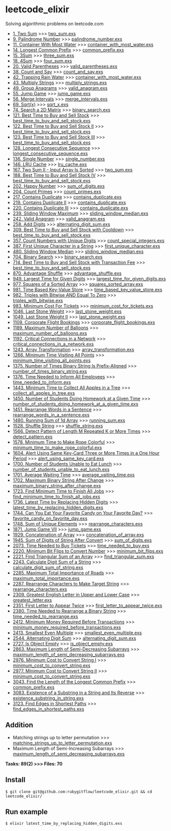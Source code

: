 # leetcode_elixir
Solving algorithmic problems on leetcode.com

- [1. Two Sum](https://leetcode.com/problems/two-sum/) >>> [two_sum.exs](https://github.com/rubygitflow/leetcode_elixir/blob/master/two_sum.exs)
- [9. Palindrome Number](https://leetcode.com/problems/palindrome-number/) >>> [palindrome_number.exs](https://github.com/rubygitflow/leetcode_elixir/blob/master/palindrome_number.exs)
- [11. Container With Most Water](https://leetcode.com/problems/container-with-most-water/) >>> [container_with_most_water.exs](https://github.com/rubygitflow/leetcode_elixir/blob/master/container_with_most_water.exs)
- [14. Longest Common Prefix](https://leetcode.com/problems/longest-common-prefix/) >>> [common_prefix.exs](https://github.com/rubygitflow/leetcode_elixir/blob/master/common_prefix.exs)
- [15. 3Sum](https://leetcode.com/problems/3sum/) >>> [three_sum.exs](https://github.com/rubygitflow/leetcode_elixir/blob/master/three_sum.exs)
- [18. 4Sum](https://leetcode.com/problems/4sum/) >>> [four_sum.exs](https://github.com/rubygitflow/leetcode_elixir/blob/master/four_sum.exs)
- [20. Valid Parentheses](https://leetcode.com/problems/valid-parentheses/) >>> [valid_parentheses.exs](https://github.com/rubygitflow/leetcode_elixir/blob/master/valid_parentheses.exs)
- [38. Count and Say](https://leetcode.com/problems/count-and-say/) >>> [count_and_say.exs](https://github.com/rubygitflow/leetcode_elixir/blob/master/count_and_say.exs)
- [42. Trapping Rain Water](https://leetcode.com/problems/trapping-rain-water/) >>> [container_with_most_water.exs](https://github.com/rubygitflow/leetcode_elixir/blob/master/container_with_most_water.exs)
- [43. Multiply Strings](https://leetcode.com/problems/multiply-strings/) >>> [multiply_strings.exs](https://github.com/rubygitflow/leetcode_elixir/blob/master/multiply_strings.exs)
- [49. Group Anagrams](https://leetcode.com/problems/group-anagrams/) >>> [valid_anagram.exs](https://github.com/rubygitflow/leetcode_elixir/blob/master/valid_anagram.exs)
- [55. Jump Game](https://leetcode.com/problems/jump-game/) >>> [jump_game.exs](https://github.com/rubygitflow/leetcode_elixir/blob/master/jump_game.exs)
- [56. Merge Intervals](https://leetcode.com/problems/merge-intervals/) >>> [merge_intervals.exs](https://github.com/rubygitflow/leetcode_elixir/blob/master/merge_intervals.exs)
- [69. Sqrt(x)](https://leetcode.com/problems/sqrtx/) >>> [sqrt_x.exs](https://github.com/rubygitflow/leetcode_elixir/blob/master/sqrt_x.exs)
- [74. Search a 2D Matrix](https://leetcode.com/problems/search-a-2d-matrix/) >>> [binary_search.exs](https://github.com/rubygitflow/leetcode_elixir/blob/master/binary_search.exs)
- [121. Best Time to Buy and Sell Stock](https://leetcode.com/problems/best-time-to-buy-and-sell-stock/) >>> [best_time_to_buy_and_sell_stock.exs](https://github.com/rubygitflow/leetcode_elixir/blob/master/best_time_to_buy_and_sell_stock.exs)
- [122. Best Time to Buy and Sell Stock II](https://leetcode.com/problems/best-time-to-buy-and-sell-stock-ii/) >>> [best_time_to_buy_and_sell_stock.exs](https://github.com/rubygitflow/leetcode_elixir/blob/master/best_time_to_buy_and_sell_stock.exs)
- [123. Best Time to Buy and Sell Stock III](https://leetcode.com/problems/best-time-to-buy-and-sell-stock-iii/) >>> [best_time_to_buy_and_sell_stock.exs](https://github.com/rubygitflow/leetcode_elixir/blob/master/best_time_to_buy_and_sell_stock.exs)
- [128. Longest Consecutive Sequence](https://leetcode.com/problems/longest-consecutive-sequence/) >>> [longest_consecutive_sequence.exs](https://github.com/rubygitflow/leetcode_elixir/blob/master/longest_consecutive_sequence.exs)
- [136. Single Number](https://leetcode.com/problems/single-number/) >>> [single_number.exs](https://github.com/rubygitflow/leetcode_elixir/blob/master/single_number.exs)
- [146. LRU Cache](https://leetcode.com/problems/lru-cache/) >>> [lru_cache.exs](https://github.com/rubygitflow/leetcode_elixir/blob/master/lru_cache.exs)
- [167. Two Sum II - Input Array Is Sorted](https://leetcode.com/problems/two-sum-ii-input-array-is-sorted/) >>> [two_sum.exs](https://github.com/rubygitflow/leetcode_elixir/blob/master/two_sum.exs)
- [188. Best Time to Buy and Sell Stock IV](https://leetcode.com/problems/best-time-to-buy-and-sell-stock-iv/) >>> [best_time_to_buy_and_sell_stock.exs](https://github.com/rubygitflow/leetcode_elixir/blob/master/best_time_to_buy_and_sell_stock.exs)
- [202. Happy Number](https://leetcode.com/problems/happy-number/) >>> [sum_of_digits.exs](https://github.com/rubygitflow/leetcode_elixir/blob/master/sum_of_digits.exs)
- [204. Count Primes](https://leetcode.com/problems/count-primes/) >>> [count_primes.exs](https://github.com/rubygitflow/leetcode_elixir/blob/master/count_primes.exs)
- [217. Contains Duplicate](https://leetcode.com/problems/contains-duplicate/) >>> [contains_duplicate.exs](https://github.com/rubygitflow/leetcode_elixir/blob/master/contains_duplicate.exs)
- [219. Contains Duplicate II](https://leetcode.com/problems/contains-duplicate-ii/) >>> [contains_duplicate.exs](https://github.com/rubygitflow/leetcode_elixir/blob/master/contains_duplicate.exs)
- [220. Contains Duplicate III](https://leetcode.com/problems/contains-duplicate-iii/) >>> [contains_duplicate.exs](https://github.com/rubygitflow/leetcode_elixir/blob/master/contains_duplicate.exs)
- [239. Sliding Window Maximum](https://leetcode.com/problems/sliding-window-maximum/) >>> [sliding_window_median.exs](https://github.com/rubygitflow/leetcode_elixir/blob/master/sliding_window_median.exs)
- [242. Valid Anagram](https://leetcode.com/problems/valid-anagram/) >>> [valid_anagram.exs](https://github.com/rubygitflow/leetcode_elixir/blob/master/valid_anagram.exs)
- [258. Add Digits](https://leetcode.com/problems/add-digits/) >>> [alternating_digit_sum.exs](https://github.com/rubygitflow/leetcode_elixir/blob/master/alternating_digit_sum.exs)
- [309. Best Time to Buy and Sell Stock with Cooldown](https://leetcode.com/problems/best-time-to-buy-and-sell-stock-with-cooldown/) >>> [best_time_to_buy_and_sell_stock.exs](https://github.com/rubygitflow/leetcode_elixir/blob/master/best_time_to_buy_and_sell_stock.exs)
- [357. Count Numbers with Unique Digits](https://leetcode.com/problems/count-numbers-with-unique-digits/) >>> [count_special_integers.exs](https://github.com/rubygitflow/leetcode_elixir/blob/master/count_special_integers.exs)
- [387. First Unique Character in a String](https://leetcode.com/problems/first-unique-character-in-a-string/) >>> [first_unique_character.exs](https://github.com/rubygitflow/leetcode_elixir/blob/master/first_unique_character.exs)
- [480. Sliding Window Median](https://leetcode.com/problems/sliding-window-median/) >>> [sliding_window_median.exs](https://github.com/rubygitflow/leetcode_elixir/blob/master/sliding_window_median.exs)
- [704. Binary Search](https://leetcode.com/problems/binary-search/) >>> [binary_search.exs](https://github.com/rubygitflow/leetcode_elixir/blob/master/binary_search.exs)
- [714. Best Time to Buy and Sell Stock with Transaction Fee](https://leetcode.com/problems/best-time-to-buy-and-sell-stock-with-transaction-fee/) >>> [best_time_to_buy_and_sell_stock.exs](https://github.com/rubygitflow/leetcode_elixir/blob/master/best_time_to_buy_and_sell_stock.exs)
- [870. Advantage Shuffle](https://leetcode.com/problems/advantage-shuffle/) >>> [advantage_shuffle.exs](https://github.com/rubygitflow/leetcode_elixir/blob/master/advantage_shuffle.exs)
- [949. Largest Time for Given Digits](https://leetcode.com/problems/largest-time-for-given-digits/) >>> [largest_time_for_given_digits.exs](https://github.com/rubygitflow/leetcode_elixir/blob/master/largest_time_for_given_digits.exs)
- [977. Squares of a Sorted Array](https://leetcode.com/problems/squares-of-a-sorted-array/) >>> [squares_sorted_array.exs](https://github.com/rubygitflow/leetcode_elixir/blob/master/squares_sorted_array.exs)
- [981. Time Based Key-Value Store](https://leetcode.com/problems/time-based-key-value-store/) >>> [time_based_key_value_store.exs](https://github.com/rubygitflow/leetcode_elixir/blob/master/time_based_key_value_store.exs)
- [982. Triples with Bitwise AND Equal To Zero](https://leetcode.com/problems/triples-with-bitwise-and-equal-to-zero/) >>> [triples_with_bitwise.exs](https://github.com/rubygitflow/leetcode_elixir/blob/master/triples_with_bitwise.exs)
- [983. Minimum Cost For Tickets](https://leetcode.com/problems/minimum-cost-for-tickets/) >>> [minimum_cost_for_tickets.exs](https://github.com/rubygitflow/leetcode_elixir/blob/master/minimum_cost_for_tickets.exs)
- [1046. Last Stone Weight](https://leetcode.com/problems/last-stone-weight/) >>> [last_stone_weight.exs](https://github.com/rubygitflow/leetcode_elixir/blob/master/last_stone_weight.exs)
- [1049. Last Stone Weight II](https://leetcode.com/problems/last-stone-weight-ii/) >>> [last_stone_weight.exs](https://github.com/rubygitflow/leetcode_elixir/blob/master/last_stone_weight.exs)
- [1109. Corporate Flight Bookings](https://leetcode.com/problems/corporate-flight-bookings/) >>> [corporate_flight_bookings.exs](https://github.com/rubygitflow/leetcode_elixir/blob/master/corporate_flight_bookings.exs)
- [1189. Maximum Number of Balloons](https://leetcode.com/problems/maximum-number-of-balloons/) >>> [maximum_number_of_balloons.exs](https://github.com/rubygitflow/leetcode_elixir/blob/master/maximum_number_of_balloons.exs)
- [1192. Critical Connections in a Network](https://leetcode.com/problems/critical-connections-in-a-network/) >>> [critical_connections_in_a_network.exs](https://github.com/rubygitflow/leetcode_elixir/blob/master/critical_connections_in_a_network.exs)
- [1243. Array Transformation](https://leetcode.com/problems/array-transformation/) >>> [array_transformation.exs](https://github.com/rubygitflow/leetcode_elixir/blob/master/array_transformation.exs)
- [1266. Minimum Time Visiting All Points](https://leetcode.com/problems/minimum-time-visiting-all-points/) >>> [minimum_time_visiting_all_points.exs](https://github.com/rubygitflow/leetcode_elixir/blob/master/minimum_time_visiting_all_points.exs)
- [1375. Number of Times Binary String Is Prefix-Aligned](https://leetcode.com/problems/number-of-times-binary-string-is-prefix-aligned/) >>> [number_of_times_binary_string.exs](https://github.com/rubygitflow/leetcode_elixir/blob/master/number_of_times_binary_string.exs)
- [1376. Time Needed to Inform All Employees](https://leetcode.com/problems/time-needed-to-inform-all-employees/) >>> [time_needed_to_inform.exs](https://github.com/rubygitflow/leetcode_elixir/blob/master/time_needed_to_inform.exs)
- [1443. Minimum Time to Collect All Apples in a Tree](https://leetcode.com/problems/minimum-time-to-collect-all-apples-in-a-tree/) >>> [collect_all_apples_in_tree.exs](https://github.com/rubygitflow/leetcode_elixir/blob/master/collect_all_apples_in_tree.exs)
- [1450. Number of Students Doing Homework at a Given Time](https://leetcode.com/problems/number-of-students-doing-homework-at-a-given-time/) >>> [number_of_students_doing_homework_at_a_given_time.exs](https://github.com/rubygitflow/leetcode_elixir/blob/master/number_of_students_doing_homework_at_a_given_time.exs)
- [1451. Rearrange Words in a Sentence](https://leetcode.com/problems/rearrange-words-in-a-sentence/) >>> [rearrange_words_in_a_sentence.exs](https://github.com/rubygitflow/leetcode_elixir/blob/master/rearrange_words_in_a_sentence.exs)
- [1480. Running Sum of 1d Array](https://leetcode.com/problems/running-sum-of-1d-array/) >>> [running_sum.exs](https://github.com/rubygitflow/leetcode_elixir/blob/master/running_sum.exs)
- [1528. Shuffle String](https://leetcode.com/problems/shuffle-string/) >>> [shuffle_string.exs](https://github.com/rubygitflow/leetcode_elixir/blob/master/shuffle_string.exs)
- [1566. Detect Pattern of Length M Repeated K or More Times](https://leetcode.com/problems/detect-pattern-of-length-m-repeated-k-or-more-times/) >>> [detect_pattern.exs](https://github.com/rubygitflow/leetcode_elixir/blob/master/detect_pattern.exs)
- [1578. Minimum Time to Make Rope Colorful](https://leetcode.com/problems/minimum-time-to-make-rope-colorful/) >>> [minimum_time_to_make_rope_colorful.exs](https://github.com/rubygitflow/leetcode_elixir/blob/master/minimum_time_to_make_rope_colorful.exs)
- [1604. Alert Using Same Key-Card Three or More Times in a One Hour Period](https://leetcode.com/problems/alert-using-same-key-card-three-or-more-times-in-a-one-hour-period/) >>> [alert_using_same_key_card.exs](https://github.com/rubygitflow/leetcode_elixir/blob/master/alert_using_same_key_card.exs)
- [1700. Number of Students Unable to Eat Lunch](https://leetcode.com/problems/number-of-students-unable-to-eat-lunch/) >>> [number_of_students_unable_to_eat_lunch.exs](https://github.com/rubygitflow/leetcode_elixir/blob/master/number_of_students_unable_to_eat_lunch.exs)
- [1701. Average Waiting Time](https://leetcode.com/problems/average-waiting-time/) >>> [average_vaiting_time.exs](https://github.com/rubygitflow/leetcode_elixir/blob/master/average_vaiting_time.exs)
- [1702. Maximum Binary String After Change](https://leetcode.com/problems/maximum-binary-string-after-change/) >>> [maximum_binary_string_after_change.exs](https://github.com/rubygitflow/leetcode_elixir/blob/master/maximum_binary_string_after_change.exs)
- [1723. Find Minimum Time to Finish All Jobs](https://leetcode.com/problems/find-minimum-time-to-finish-all-jobs/) >>> [find_minimum_time_to_finish_all_jobs.exs](https://github.com/rubygitflow/leetcode_elixir/blob/master/find_minimum_time_to_finish_all_jobs.exs)
- [1736. Latest Time by Replacing Hidden Digits](https://leetcode.com/problems/latest-time-by-replacing-hidden-digits/) >>> [latest_time_by_replacing_hidden_digits.exs](https://github.com/rubygitflow/leetcode_elixir/blob/master/latest_time_by_replacing_hidden_digits.exs)
- [1744. Can You Eat Your Favorite Candy on Your Favorite Day?](https://leetcode.com/problems/can-you-eat-your-favorite-candy-on-your-favorite-day/) >>> [favorite_candy_on_favorite_day.exs](https://github.com/rubygitflow/leetcode_elixir/blob/master/favorite_candy_on_favorite_day.exs)
- [1748. Sum of Unique Elements](https://leetcode.com/problems/sum-of-unique-elements/) >>> [rearrange_characters.exs](https://github.com/rubygitflow/leetcode_elixir/blob/master/rearrange_characters.exs)
- [1871. Jump Game VII](https://leetcode.com/problems/jump-game-vii/) >>> [jump_game.exs](https://github.com/rubygitflow/leetcode_ruby/blob/master/jump_game.exs)
- [1929. Concatenation of Array](https://leetcode.com/problems/concatenation-of-array/) >>> [concatenation_of_array.exs](https://github.com/rubygitflow/leetcode_elixir/blob/master/concatenation_of_array.exs)
- [1945. Sum of Digits of String After Convert](https://leetcode.com/problems/sum-of-digits-of-string-after-convert/) >>> [sum_of_digits.exs](https://github.com/rubygitflow/leetcode_elixir/blob/master/sum_of_digits.exs)
- [2073. Time Needed to Buy Tickets](https://leetcode.com/problems/time-needed-to-buy-tickets/) >>> [time_needed_to_buy.exs](https://github.com/rubygitflow/leetcode_elixir/blob/master/time_needed_to_buy.exs)
- [2220. Minimum Bit Flips to Convert Number](https://leetcode.com/problems/minimum-bit-flips-to-convert-number/) >>> [minimum_bit_flips.exs](https://github.com/rubygitflow/leetcode_elixir/blob/master/minimum_bit_flips.exs)
- [2221. Find Triangular Sum of an Array](https://leetcode.com/problems/find-triangular-sum-of-an-array/) >>> [find_triangular_sum.exs](https://github.com/rubygitflow/leetcode_elixir/blob/master/find_triangular_sum.exs)
- [2243. Calculate Digit Sum of a String](https://leetcode.com/problems/calculate-digit-sum-of-a-string/) >>> [calculate_digit_sum_of_string.exs](https://github.com/rubygitflow/leetcode_elixir/blob/master/calculate_digit_sum_of_string.exs)
- [2285. Maximum Total Importance of Roads](https://leetcode.com/problems/maximum-total-importance-of-roads/) >>> [maximum_total_importance.exs](https://github.com/rubygitflow/leetcode_elixir/blob/master/maximum_total_importance.exs)
- [2287. Rearrange Characters to Make Target String](https://leetcode.com/problems/rearrange-characters-to-make-target-string/) >>> [rearrange_characters.exs](https://github.com/rubygitflow/leetcode_elixir/blob/master/rearrange_characters.exs)
- [2309. Greatest English Letter in Upper and Lower Case](https://leetcode.com/problems/greatest-english-letter-in-upper-and-lower-case/) >>> [greatest_letter.exs](https://github.com/rubygitflow/leetcode_elixir/blob/master/greatest_letter.exs)
- [2351. First Letter to Appear Twice](https://leetcode.com/problems/first-letter-to-appear-twice/) >>> [first_letter_to_appear_twice.exs](https://github.com/rubygitflow/leetcode_elixir/blob/master/first_letter_to_appear_twice.exs)
- [2380. Time Needed to Rearrange a Binary String](https://leetcode.com/problems/time-needed-to-rearrange-a-binary-string/) >>> [time_needed_to_rearrange.exs](https://github.com/rubygitflow/leetcode_elixir/blob/master/time_needed_to_rearrange.exs)
- [2412. Minimum Money Required Before Transactions](https://leetcode.com/problems/minimum-money-required-before-transactions/) >>> [minimum_money_required_before_transactions.exs](https://github.com/rubygitflow/leetcode_elixir/blob/master/minimum_money_required_before_transactions.exs)
- [2413. Smallest Even Multiple](https://leetcode.com/problems/smallest-even-multiple/) >>> [smallest_even_multiple.exs](https://github.com/rubygitflow/leetcode_elixir/blob/master/smallest_even_multiple.exs)
- [2544. Alternating Digit Sum](https://leetcode.com/problems/alternating-digit-sum/) >>> [alternating_digit_sum.exs](https://github.com/rubygitflow/leetcode_elixir/blob/master/alternating_digit_sum.exs)
- [2727. Is Object Empty](https://leetcode.com/problems/is-object-empty/) >>> [is_object_empty.exs](https://github.com/rubygitflow/leetcode_elixir/blob/master/is_object_empty.exs)
- [2863. Maximum Length of Semi-Decreasing Subarrays](https://leetcode.com/problems/maximum-length-of-semi-decreasing-subarrays/) >>> [maximum_length_of_semi_decreasing_subarrays.exs](https://github.com/rubygitflow/leetcode_elixir/blob/master/maximum_length_of_semi_decreasing_subarrays.exs)
- [2976. Minimum Cost to Convert String I](https://leetcode.com/problems/minimum-cost-to-convert-string-i/) >>> [minimum_cost_to_convert_string.exs](https://github.com/rubygitflow/leetcode_elixir/blob/master/minimum_cost_to_convert_string.exs)
- [2977. Minimum Cost to Convert String II](https://leetcode.com/problems/minimum-cost-to-convert-string-ii/) >>> [minimum_cost_to_convert_string.exs](https://github.com/rubygitflow/leetcode_elixir/blob/master/minimum_cost_to_convert_string.exs)
- [3043. Find the Length of the Longest Common Prefix](https://leetcode.com/problems/find-the-length-of-the-longest-common-prefix/) >>> [common_prefix.exs](https://github.com/rubygitflow/leetcode_elixir/blob/master/common_prefix.exs)
- [3083. Existence of a Substring in a String and Its Reverse](https://leetcode.com/problems/existence-of-a-substring-in-a-string-and-its-reverse/) >>> [existence_substring_in_string.exs](https://github.com/rubygitflow/leetcode_elixir/blob/master/existence_substring_in_string.exs)
- [3123. Find Edges in Shortest Paths](https://leetcode.com/problems/find-edges-in-shortest-paths/) >>> [find_edges_in_shortest_paths.exs](https://github.com/rubygitflow/leetcode_elixir/blob/master/find_edges_in_shortest_paths.exs)

## Addition
- Matching strings up to letter permutation >>> [matching_strings_up_to_letter_permutation.exs](https://github.com/rubygitflow/leetcode_elixir/blob/master/matching_strings_up_to_letter_permutation.exs)
- Maximum Length of Semi-Increasing Subarrays >>> [maximum_length_of_semi_decreasing_subarrays.exs](https://github.com/rubygitflow/leetcode_elixir/blob/master/maximum_length_of_semi_decreasing_subarrays.exs)

**Tasks: 89(2)  >>> Files: 70**

## Install
```shell
$ git clone git@github.com:rubygitflow/leetcode_elixir.git && cd leetcode_elixir/
```

## Run example
```shell
$ elixir latest_time_by_replacing_hidden_digits.exs
```
